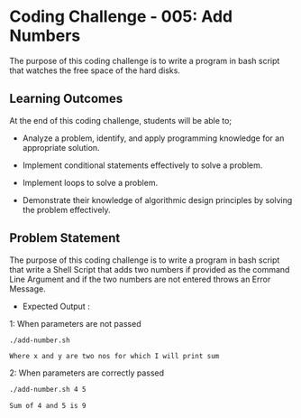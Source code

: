 # Coding Challenge - 005: Add Numbers
The purpose of this coding challenge is to write a program in bash script that 
watches the free space of the hard disks.  

## Learning Outcomes

At the end of this coding challenge, students will be able to;

- Analyze a problem, identify, and apply programming knowledge for an appropriate solution.

- Implement conditional statements effectively to solve a problem.

- Implement loops to solve a problem.

- Demonstrate their knowledge of algorithmic design principles by solving the problem effectively.

## Problem Statement

The purpose of this coding challenge is to write a program in bash script that write a Shell Script that adds two numbers if provided as the command Line Argument and if the two numbers are not entered throws an Error Message.

- Expected Output :

1: When parameters are not passed

```bash
./add-number.sh
```
``Where x and y are two nos for which I will print sum``


2: When parameters are correctly passed

```bash
./add-number.sh 4 5
```

``Sum of 4 and 5 is 9``